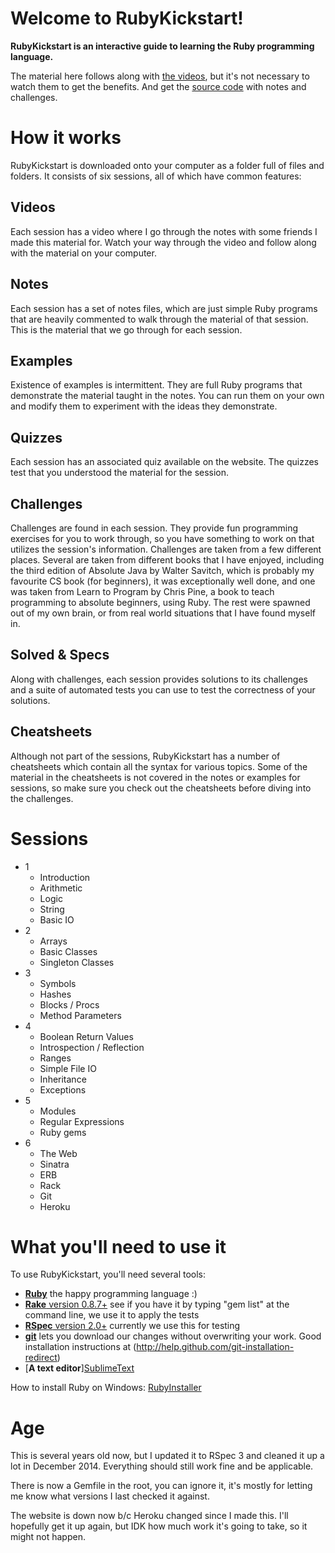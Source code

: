 Welcome to RubyKickstart!
=========================

**RubyKickstart is an interactive guide to learning the Ruby programming language.**

The material here follows along with [the videos](https://vimeo.com/channels/844657), but it's not necessary to watch them to get the benefits.
And get the [source code](https://github.com/JoshCheek/ruby-kickstart) with notes and challenges.


How it works
============

RubyKickstart is downloaded onto your computer as a folder full of files and folders.
It consists of six sessions, all of which have common features:

  **Videos**
  ----------
  Each session has a video where I go through the notes with some friends I made this material for.
  Watch your way through the video and follow along with the material on your computer.

  **Notes**
  ---------
  Each session has a set of notes files, which are just simple Ruby programs that are heavily commented to walk
  through the material of that session. This is the material that we go through for each session.

  **Examples**
  ------------
  Existence of examples is intermittent. They are full Ruby programs that demonstrate the material taught in the notes.
  You can run them on your own and modify them to experiment with the ideas they demonstrate.

  **Quizzes**
  -----------
  Each session has an associated quiz available on the website. The quizzes test that you understood the material for the session.

  **Challenges**
  --------------
  Challenges are found in each session. They provide fun programming exercises for you to work through,
  so you have something to work on that utilizes the session's information. Challenges are taken
  from a few different places. Several are taken from different books that I have enjoyed, including the third edition
  of Absolute Java by Walter Savitch, which is probably my favourite CS book (for beginners), it was exceptionally well done,
  and one was taken from Learn to Program by Chris Pine, a book to teach programming to absolute beginners, using Ruby.
  The rest were spawned out of my own brain, or from real world situations that I have found myself in.

  **Solved & Specs**
  -------------------
  Along with challenges, each session provides solutions to its challenges and
  a suite of automated tests you can use to test the correctness of your solutions.

  **Cheatsheets**
  ---------------
  Although not part of the sessions, RubyKickstart has a number of cheatsheets which contain all the syntax
  for various topics. Some of the material in the cheatsheets is not covered in the notes or examples for sessions,
  so make sure you check out the cheatsheets before diving into the challenges.


Sessions
========

- 1
    * Introduction
    * Arithmetic
    * Logic
    * String
    * Basic IO
- 2
    * Arrays
    * Basic Classes
    * Singleton Classes
- 3
    * Symbols
    * Hashes
    * Blocks / Procs
    * Method Parameters
- 4
    * Boolean Return Values
    * Introspection / Reflection
    * Ranges
    * Simple File IO
    * Inheritance
    * Exceptions
- 5
    * Modules
    * Regular Expressions
    * Ruby gems
- 6
    * The Web
    * Sinatra
    * ERB
    * Rack
    * Git
    * Heroku


What you'll need to use it
==========================

 To use RubyKickstart, you'll need several tools:

   - [**Ruby**](http://www.ruby-lang.org/en/) the happy programming language :)
   - [**Rake** version 0.8.7+](http://rubygems.org/gems/rake) see if you have it by typing "gem list" at the command line, we use it to apply the tests
   - [**RSpec** version 2.0+](http://rubygems.org/gems/rspec) currently we use this for testing
   - [**git**](http://help.github.com/git-installation-redirect) lets you download our changes without overwriting your work. Good installation instructions at (http://help.github.com/git-installation-redirect)
   - [**A text editor**][SublimeText](http://www.sublimetext.com/3)
   
 How to install Ruby on Windows: [RubyInstaller](http://rubyinstaller.org/)
 
Age
===

This is several years old now, but I updated it to RSpec 3 and cleaned it up a lot
in December 2014. Everything should still work fine and be applicable.

There is now a Gemfile in the root, you can ignore it, it's mostly for letting me
know what versions I last checked it against.

The website is down now b/c Heroku changed since I made this. I'll hopefully get
it up again, but IDK how much work it's going to take, so it might not happen.

